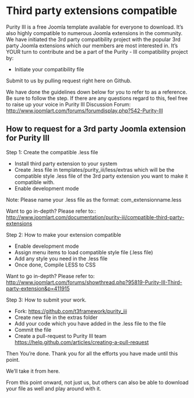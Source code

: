 Third party extensions compatible
==============

Purity III is a free Joomla template available for everyone to download. It’s also highly compatible 
to numerous Joomla extensions in the community. We have initiated the 3rd party compatibility project with the popular 3rd party Joomla extensions which our members are most interested in. It’s YOUR turn to contribute and be a part of the Purity - III compatibility project by:
- Initiate your compatibility file 

Submit to us by pulling request right here on Github.

We have done the guidelines down below for you to refer to as a reference. Be sure to follow the step. If there are any questions regard to this, feel free to raise up your voice in Purity III Discussion Forum: http://www.joomlart.com/forums/forumdisplay.php?542-Purity-III

How to request for a 3rd party Joomla extension for Purity III
---------------------------

Step 1: Create the compatible .less file

- Install third party extension to your system
- Create .less file in templates/purity_iii/less/extras which will be the compatible style .less file of the 3rd party extension you want to make it compatible with.
- Enable development mode

Note: Please name your .less file as the format: com_extensionname.less

Want to go in-depth? Please refer to:: http://www.joomlart.com/documentation/purity-iii/compatible-third-party-extensions

Step 2: How to make your extension compatible

- Enable development mode
- Assign menu items to load compatible style file (.less file)
- Add any style you need in the .less file
- Once done, Compile LESS to CSS

Want to go in-depth? Please refer to: http://www.joomlart.com/forums/showthread.php?95819-Purity-III-Third-party-extension&p=411915

Step 3:  How to submit your work.

- Fork: https://github.com/t3framework/purity_iii
- Create new file in the extras folder
- Add your code which you have added in the .less file to the file
- Commit the file
- Create a pull-request to Purity III team https://help.github.com/articles/creating-a-pull-request

Then You’re done. Thank you for all the efforts you have made until this point. 

We’ll take it from here. 

From this point onward, not just us, but others can also be able to download your file as well and play around with it.

